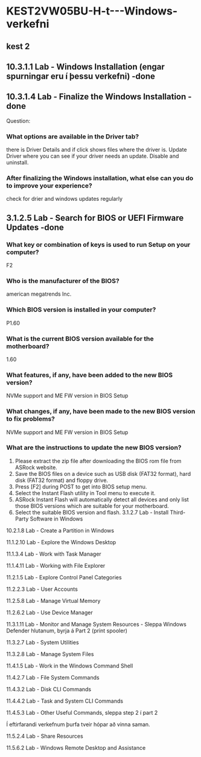 # KEST2VW05BU-H-t---Windows-verkefni
## kest 2
## 10.3.1.1 Lab - Windows Installation (engar spurningar eru í þessu verkefni) -done

## 10.3.1.4 Lab - Finalize the Windows Installation -done
Question:
### What options are available in the Driver tab?
there is Driver Details and if click shows files where the driver is. Update Driver where you can see if your driver needs an update. Disable and uninstall.
### After finalizing the Windows installation, what else can you do to improve your experience?
check for drier and windows updates regularly
## 3.1.2.5 Lab - Search for BIOS or UEFI Firmware Updates -done
### What key or combination of keys is used to run Setup on your computer?
F2
### Who is the manufacturer of the BIOS?
american megatrends Inc.
### Which BIOS version is installed in your computer?
P1.60
### What is the current BIOS version available for the motherboard?
1.60
### What features, if any, have been added to the new BIOS version?
NVMe support and ME FW version in BIOS Setup
### What changes, if any, have been made to the new BIOS version to fix problems?
NVMe support and ME FW version in BIOS Setup
### What are the instructions to update the new BIOS version?
1. Please extract the zip file after downloading the BIOS rom file from ASRock website.
2. Save the BIOS files on a device such as USB disk (FAT32 format), hard disk (FAT32 format) and floppy drive.
3. Press [F2] during POST to get into BIOS setup menu.
4. Select the Instant Flash utility in Tool menu to execute it.
5. ASRock Instant Flash will automatically detect all devices and only list those BIOS versions which are suitable for your motherboard.
6. Select the suitable BIOS version and flash.
3.1.2.7 Lab - Install Third-Party Software in Windows

10.2.1.8 Lab - Create a Partition in Windows

11.1.2.10 Lab - Explore the Windows Desktop

11.1.3.4 Lab - Work with Task Manager

11.1.4.11 Lab - Working with File Explorer

11.2.1.5 Lab - Explore Control Panel Categories

11.2.2.3 Lab - User Accounts

11.2.5.8 Lab - Manage Virtual Memory

11.2.6.2 Lab - Use Device Manager

11.3.1.11 Lab - Monitor and Manage System Resources - Sleppa Windows Defender hlutanum, byrja á Part 2 (print spooler)

11.3.2.7 Lab - System Utilities

11.3.2.8 Lab - Manage System Files

11.4.1.5 Lab - Work in the Windows Command Shell

11.4.2.7 Lab - File System Commands

11.4.3.2 Lab - Disk CLI Commands

11.4.4.2 Lab - Task and System CLI Commands

11.4.5.3 Lab - Other Useful Commands, sleppa step 2 í part 2



Í eftirfarandi verkefnum þurfa tveir hópar að vinna saman.

11.5.2.4 Lab - Share Resources

11.5.6.2 Lab - Windows Remote Desktop and Assistance


